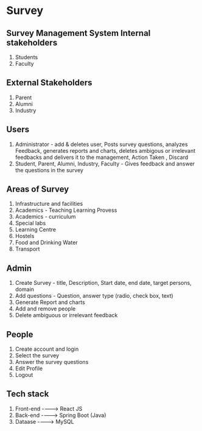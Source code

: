 # Survey
Survey Management System
Internal stakeholders
---------------------
1. Students
2. Faculty

External Stakeholders
---------------------
1. Parent
2. Alumni
3. Industry


Users
-----
1. Administrator - add & deletes user, Posts survey questions, analyzes Feedback, generates reports and charts, 
                  deletes ambigous or irrelevant feedbacks and delivers it to the management, Action Taken , Discard
2. Student, Parent, Alumni, Industry, Faculty - Gives feedback and answer the questions in the survey

Areas of Survey
---------------
1. Infrastructure and facilities
2. Academics - Teaching Learning Provess
3. Academics - curriculum
4. Special labs
5. Learning Centre
6. Hostels
7. Food and Drinking Water
8. Transport

Admin
-----
1. Create Survey - title, Description, Start date, end date, target persons, domain
2. Add questions - Question, answer type (radio, check box, text)
3. Generate Report and charts
4. Add and remove people
5. Delete ambiguous or irrelevant feedback

People
-----
1. Create account and login
2. Select the survey
3. Answer the survey questions
4. Edit Profile
5. Logout

Tech stack
----------
1. Front-end ----> React JS
2. Back-end ----> Spring Boot (Java)
3. Dataase ----> MySQL
